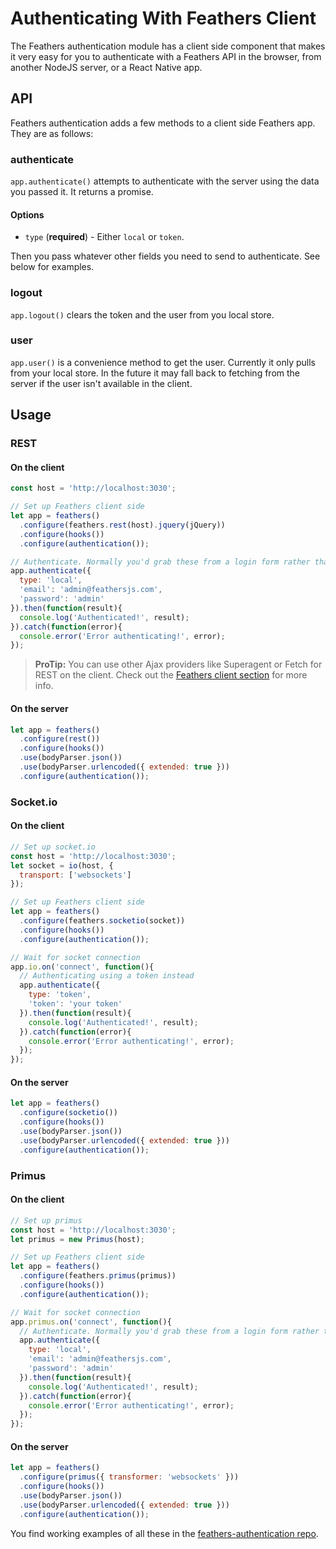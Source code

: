 # Authenticating With Feathers Client

The Feathers authentication module has a client side component that makes it very easy for you to authenticate with a Feathers API in the browser, from another NodeJS server, or a React Native app.

## API

Feathers authentication adds a few methods to a client side Feathers app. They are as follows:

### authenticate

`app.authenticate()` attempts to authenticate with the server using the data you passed it. It returns a promise.

#### Options

- `type` (**required**) - Either `local` or `token`.

Then you pass whatever other fields you need to send to authenticate. See below for examples.

### logout

`app.logout()` clears the token and the user from you local store.

### user

`app.user()` is a convenience method to get the user. Currently it only pulls from your local store. In the future it may fall back to fetching from the server if the user isn't available in the client.

## Usage

### REST

#### On the client

```js
const host = 'http://localhost:3030';

// Set up Feathers client side
let app = feathers()
  .configure(feathers.rest(host).jquery(jQuery))
  .configure(hooks())
  .configure(authentication());

// Authenticate. Normally you'd grab these from a login form rather than hard-coding them
app.authenticate({
  type: 'local',
  'email': 'admin@feathersjs.com',
  'password': 'admin'
}).then(function(result){
  console.log('Authenticated!', result);
}).catch(function(error){
  console.error('Error authenticating!', error);
});
```

> **ProTip:** You can use other Ajax providers like Superagent or Fetch for REST on the client. Check out the [Feathers client section](../clients/feathers.md) for more info.

#### On the server

```js
let app = feathers()
  .configure(rest())
  .configure(hooks())
  .use(bodyParser.json())
  .use(bodyParser.urlencoded({ extended: true }))
  .configure(authentication());
```

### Socket.io

#### On the client

```js
// Set up socket.io
const host = 'http://localhost:3030';
let socket = io(host, {
  transport: ['websockets']
});

// Set up Feathers client side
let app = feathers()
  .configure(feathers.socketio(socket))
  .configure(hooks())
  .configure(authentication());

// Wait for socket connection
app.io.on('connect', function(){
  // Authenticating using a token instead
  app.authenticate({
    type: 'token',
    'token': 'your token'
  }).then(function(result){
    console.log('Authenticated!', result);
  }).catch(function(error){
    console.error('Error authenticating!', error);
  });
});
```

#### On the server

```js
let app = feathers()
  .configure(socketio())
  .configure(hooks())
  .use(bodyParser.json())
  .use(bodyParser.urlencoded({ extended: true }))
  .configure(authentication());
```

### Primus

#### On the client

```js
// Set up primus
const host = 'http://localhost:3030';
let primus = new Primus(host);

// Set up Feathers client side
let app = feathers()
  .configure(feathers.primus(primus))
  .configure(hooks())
  .configure(authentication());

// Wait for socket connection
app.primus.on('connect', function(){
  // Authenticate. Normally you'd grab these from a login form rather than hard-coding them
  app.authenticate({
    type: 'local',
    'email': 'admin@feathersjs.com',
    'password': 'admin'
  }).then(function(result){
    console.log('Authenticated!', result);
  }).catch(function(error){
    console.error('Error authenticating!', error);
  });
});
```

#### On the server

```js
let app = feathers()
  .configure(primus({ transformer: 'websockets' }))
  .configure(hooks())
  .use(bodyParser.json())
  .use(bodyParser.urlencoded({ extended: true }))
  .configure(authentication());
```

You find working examples of all these in the [feathers-authentication repo](https://github.com/feathersjs/feathers-authentication/tree/master/examples).
